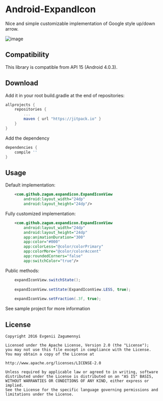 Android-ExpandIcon
================

Nice and simple customizable implementation of Google style up/down arrow.

![image](https://github.com/zagum/Android-ExpandIcon/blob/master/art/expand_icon_demo.gif)

Compatibility
-------------

This library is compatible from API 15 (Android 4.0.3).

Download
--------

Add it in your root build.gradle at the end of repositories:

```groovy
allprojects {
    repositories {
        ...
        maven { url "https://jitpack.io" }
    }
}
```

Add the dependency

```groovy
dependencies {
    compile ''
}
```

Usage
-----

Default implementation:

```xml
    <com.github.zagum.expandicon.ExpandIconView
        android:layout_width="24dp"
        android:layout_height="24dp"/>
```

Fully customized implementation:

```xml
    <com.github.zagum.expandicon.ExpandIconView
        android:layout_width="24dp"
        android:layout_height="24dp"
        app:animationDuration="300"
        app:color="#000"
        app:colorLess="@color/colorPrimary"
        app:colorMore="@color/colorAccent"
        app:roundedCorners="false"
        app:switchColor="true"/>
```

Public methods: 

```java
    expandIconView.switchState();
    
    expandIconView.setState(ExpandIconView.LESS, true);
    
    expandIconView.setFraction(.3f, true);
```

See sample project for more information

License
-------

    Copyright 2016 Evgenii Zagumennyi
    
    Licensed under the Apache License, Version 2.0 (the "License");
    you may not use this file except in compliance with the License.
    You may obtain a copy of the License at
    
    http://www.apache.org/licenses/LICENSE-2.0
    
    Unless required by applicable law or agreed to in writing, software
    distributed under the License is distributed on an "AS IS" BASIS,
    WITHOUT WARRANTIES OR CONDITIONS OF ANY KIND, either express or implied.
    See the License for the specific language governing permissions and
    limitations under the License.
